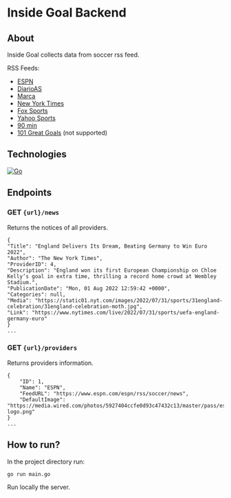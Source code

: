# Inside Goal Backend

## About
Inside Goal collects data from soccer rss feed.

RSS Feeds:

* [ESPN](https://www.espn.com/espn/rss/soccer/news)
* [DiarioAS](https://as.com/rss/futbol/mundial.xml)
* [Marca](https://e00-marca.uecdn.es/rss/futbol/futbol-internacional.xml)
* [New York Times](https://rss.nytimes.com/services/xml/rss/nyt/Soccer.xml)
* [Fox Sports](https://api.foxsports.com/v2/content/optimized-rss?partnerKey=MB0Wehpmuj2lUhuRhQaafhBjAJqaPU244mlTDK1i&size=30&tags=fs/soccer,soccer/epl/league/1,soccer/mls/league/5,soccer/ucl/league/7,soccer/europa/league/8,soccer/wc/league/12,soccer/euro/league/13,soccer/wwc/league/14,soccer/nwsl/league/20,soccer/cwc/league/26,soccer/gold_cup/league/32,soccer/unl/league/67)
* [Yahoo Sports](https://sports.yahoo.com/soccer/rss/)
* [90 min](https://www.90min.com/posts.rss)
* [101 Great Goals](https://www.101greatgoals.com/feed/) (not supported)

## Technologies
[![Go](https://img.shields.io/badge/Go-57b9d3?style=for-the-badge&logo=go&logoColor=white&labelColor=101010)]()

## Endpoints
### GET `{url}/news`
Returns the notices of all providers.

	{
	"Title": "England Delivers Its Dream, Beating Germany to Win Euro 2022",
	"Author": "The New York Times",
	"ProviderID": 4,
	"Description": "England won its first European Championship on Chloe Kelly’s goal in extra time, thrilling a record home crowd at Wembley Stadium.",
	"PublicationDate": "Mon, 01 Aug 2022 12:59:42 +0000",
	"Categories": null,
	"Media": "https://static01.nyt.com/images/2022/07/31/sports/31england-celebration/31england-celebration-moth.jpg",
	"Link": "https://www.nytimes.com/live/2022/07/31/sports/uefa-england-germany-euro"
    }
    ...

### GET `{url}/providers`
Returns providers information.

	{
	    "ID": 1,
	    "Name": "ESPN",
	    "FeedURL": "https://www.espn.com/espn/rss/soccer/news",
	    "DefaultImage": "https://media.wired.com/photos/5927404ccfe0d93c47432c13/master/pass/espn-logo.png"
	}
	...


## How to run?

In the project directory run:

`go run main.go`

Run locally the server.
